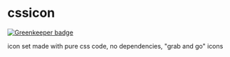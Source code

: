 # cssicon

[![Greenkeeper badge](https://badges.greenkeeper.io/zanjs/css-icon.svg)](https://greenkeeper.io/)

icon set made with pure css code, no dependencies, "grab and go" icons
